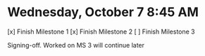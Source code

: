# Wednesday, October 7 8:45 AM
[x] Finish Milestone 1
[x] Finish Milestone 2
[ ] Finish Milestone 3

Signing-off. Worked on MS 3 will continue later